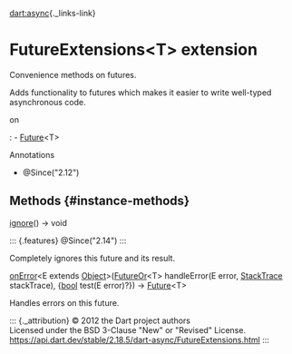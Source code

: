 [dart:async](../dart-async/dart-async-library){._links-link}

FutureExtensions\<T\> extension
===============================

Convenience methods on futures.

Adds functionality to futures which makes it easier to write well-typed
asynchronous code.

on

:   -   [Future](future-class)\<T\>

Annotations

-   \@Since(\"2.12\")

Methods {#instance-methods}
-------

[ignore](futureextensions/ignore)() → void

::: {.features}
\@Since(\"2.14\")
:::

Completely ignores this future and its result.

[onError](futureextensions/onerror)\<E extends
[Object](../dart-core/object-class)\>([FutureOr](futureor-class)\<T\>
handleError(E error, [StackTrace](../dart-core/stacktrace-class)
stackTrace), {[bool](../dart-core/bool-class) test(E error)?}) →
[Future](future-class)\<T\>

Handles errors on this future.

::: {._attribution}
© 2012 the Dart project authors\
Licensed under the BSD 3-Clause \"New\" or \"Revised\" License.\
<https://api.dart.dev/stable/2.18.5/dart-async/FutureExtensions.html>
:::
